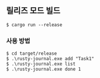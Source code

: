 ## 릴리즈 모드 빌드
```
$ cargo run --release
```

### 사용 방법
```
$ cd target/release
$ .\rusty-journal.exe add "Task1"
$ .\rusty-journal.exe list
$ .\rusty-journal.exe done 1
```
